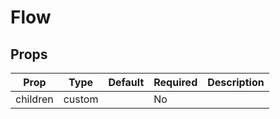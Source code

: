 Flow
====


Props
-----

Prop                  | Type     | Default                   | Required | Description
--------------------- | -------- | ------------------------- | -------- | -----------
children|custom||No|


